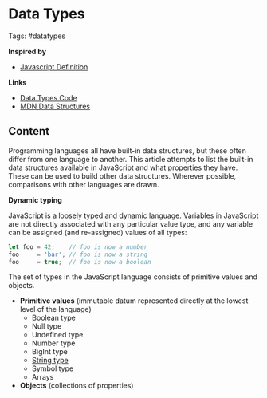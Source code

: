 # Data Types

Tags: #datatypes

**Inspired by**
- [Javascript Definition](20220517161029_javascript-definition.md)

**Links**
- [Data Types Code](../first-splash/data-types.js)
- [MDN Data Structures](https://developer.mozilla.org/en-US/docs/Web/JavaScript/Data_structures)

## Content

Programming languages all have built-in data structures, but these often differ from one language to another. This article attempts to list the built-in data structures available in JavaScript and what properties they have. These can be used to build other data structures. Wherever possible, comparisons with other languages are drawn.

**Dynamic typing**

JavaScript is a loosely typed and dynamic language. Variables in JavaScript are not directly associated with any particular value type, and any variable can be assigned (and re-assigned) values of all types:

```javascript
let foo = 42;    // foo is now a number
foo     = 'bar'; // foo is now a string
foo     = true;  // foo is now a boolean
```

The set of types in the JavaScript language consists of primitive values and objects.

- **Primitive values** (immutable datum represented directly at the lowest level of the language)
  - Boolean type
  - Null type
  - Undefined type
  - Number type
  - BigInt type
  - [String type](../first-splash/strings.js)
  - Symbol type
  - Arrays
- **Objects** (collections of properties)
